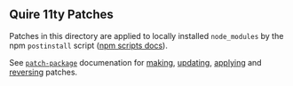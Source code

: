 ## Quire 11ty Patches

Patches in this directory are applied to locally installed `node_modules` by the npm `postinstall` script ([npm scripts docs](https://docs.npmjs.com/cli/v10/using-npm/scripts)).

See [`patch-package`](https://github.com/ds300/patch-package) documenation for [making](https://github.com/ds300/patch-package#making-patches), [updating](https://github.com/ds300/patch-package#updating-patches), [applying](https://github.com/ds300/patch-package#applying-patches) and [reversing](https://github.com/ds300/patch-package#applying-patches) patches.
